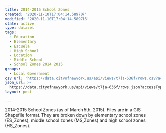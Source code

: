 ```yaml
---
title: 2014-2015 School Zones
created: '2020-11-10T17:04:14.589707'
modified: '2020-11-10T17:04:14.589716'
state: active
type: dataset
tags:
  - Education
  - Elementary
  - Escuela
  - High School
  - Location
  - Middle School
  - School Zones 2014 2015
groups:
  - Local Government
csv_url: 'https://data.cityofnewyork.us/api/views/t7ja-636f/rows.csv?accessType=DOWNLOAD'
json_url: >-
  https://data.cityofnewyork.us/api/views/t7ja-636f/rows.json?accessType=DOWNLOAD
layout: post

---
```

2014-2015 School Zones (as of March 5th, 2015). Files are in a GIS Shapefile format. They are broken down by elementary school zones (ES_Zones), middle school zones (MS_Zones) and high school zones (HS_Zones).
